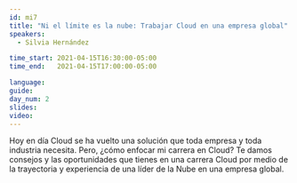```yaml
---
id: mi7
title: "Ni el límite es la nube: Trabajar Cloud en una empresa global"
speakers:
  - Silvia Hernández

time_start: 2021-04-15T16:30:00-05:00
time_end:   2021-04-15T17:00:00-05:00

language: 
guide:
day_num: 2
slides: 
video: 
---
```


Hoy en día Cloud se ha vuelto una solución que toda empresa y toda industria necesita. Pero, ¿cómo enfocar mi carrera en Cloud? Te damos consejos y las oportunidades que tienes en una carrera Cloud por medio de la trayectoria y experiencia de una líder de la Nube en una empresa global.


